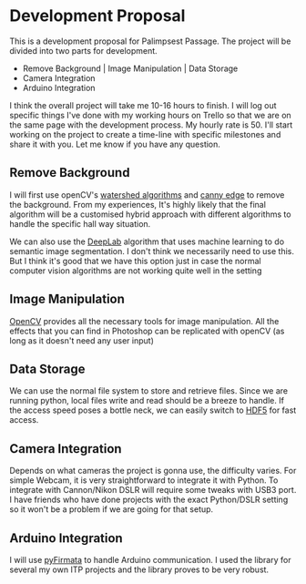 # Development Proposal
This is a development proposal for Palimpsest Passage. The project will
be divided into two parts for development.
- Remove Background | Image Manipulation | Data Storage
- Camera Integration
- Arduino Integration

I think the overall project will take me 10-16 hours to finish. I will log out specific things I've done with
my working hours on Trello so that we are on the same page with the development process. My hourly rate is 50.
I'll start working on the project to create a time-line with specific milestones and share it with you.
Let me know if you have any question.

## Remove Background
I will first use openCV's [watershed algorithms](https://en.wikipedia.org/wiki/Watershed_(image_processing))
and [canny edge](https://en.wikipedia.org/wiki/Canny_edge_detector) to remove the background.
From my experiences, It's highly likely that the final algorithm will be a customised hybrid approach with
different algorithms to handle the specific hall way situation.

We can also use the [DeepLab](https://colab.research.google.com/github/tensorflow/models/blob/master/research/deeplab/deeplab_demo.ipynb) algorithm that uses machine learning to do semantic image segmentation. I don't think we
necessarily need to use this. But I think it's good that we have this option just in case the normal computer vision
algorithms are not working quite well in the setting

## Image Manipulation
[OpenCV](https://opencv.org/) provides all the necessary tools for image manipulation.
All the effects that you can find in Photoshop can be replicated with openCV (as long as it doesn't need any user input)

## Data Storage
We can use the normal file system to store and retrieve files. Since we are running python,
local files write and read should be a breeze to handle. If the access speed poses a bottle neck, we can
easily switch to [HDF5](https://www.hdfgroup.org/solutions/hdf5/) for fast access.

## Camera Integration
Depends on what cameras the project is gonna use, the difficulty varies. For simple Webcam, it is very straightforward to integrate it with Python. To integrate with Cannon/Nikon DSLR will require some
tweaks with USB3 port. I have friends who have done projects with the exact Python/DSLR setting so it won't be a problem if we are going for that setup.

## Arduino Integration
I will use [pyFirmata](https://pypi.org/project/pyFirmata/) to handle Arduino communication. I used the library for several my
own ITP projects and the library proves to be very robust.
